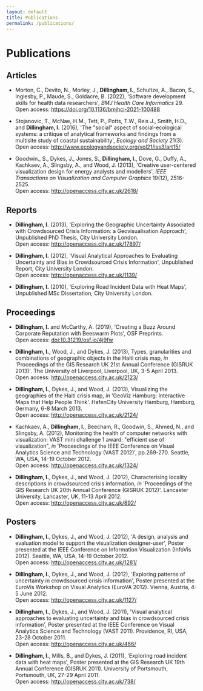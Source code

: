 ```yaml
---
layout: default
title: Publications
permalink: /publications/
---
```


# Publications

## Articles

* Morton, C., Devito, N., Morley, J., __Dillingham, I.__, Schultze, A., Bacon, S., Inglesby, P., Maude, S., Goldacre, B. (2022), 'Software development skills for health data researchers', _BMJ Health Care Informatics_ 29. <br />Open access: <https://doi.org/10.1136/bmjhci-2021-100488>

* Stojanovic, T., McNae, H.M., Tett, P., Potts, T.W., Reis J., Smith, H.D., and __Dillingham, I.__ (2016), 'The "social" aspect of social-ecological systems: a critique of analytical frameworks and findings from a multisite study of coastal sustainability', _Ecology and Society_ 21(3). <br />Open access: <http://www.ecologyandsociety.org/vol21/iss3/art15/>

* Goodwin., S., Dykes, J., Jones, S., __Dillingham, I.__, Dove, G., Duffy, A., Kachkaev, A., Slingsby, A., and Wood, J. (2013), 'Creative user-centered visualization design for energy analysts and modellers', _IEEE Transactions on Visualization and Computer Graphics_ 19(12), 2516-2525. <br />Open access: <http://openaccess.city.ac.uk/2618/>

## Reports

* __Dillingham, I.__ (2013), 'Exploring the Geographic Uncertainty Associated with Crowdsourced Crisis Information: a Geovisualisation Approach', Unpublished PhD Thesis, City University London. <br />Open access: <http://openaccess.city.ac.uk/17897/>

* __Dillingham, I.__ (2012), 'Visual Analytical Approaches to Evaluating Uncertainty and Bias in Crowdsourced Crisis Information', Unpublished Report, City University London. <br />Open access: <http://openaccess.city.ac.uk/1139/>

* __Dillingham, I.__ (2010), 'Exploring Road Incident Data with Heat Maps', Unpublished MSc Dissertation, City University London.

## Proceedings

* __Dillingham, I.__ and McCarthy, A. (2019), 'Creating a Buzz Around Corporate Reputation with Beeswarm Plots', OSF Preprints. <br />Open access: [doi:10.31219/osf.io/4j9fw](https://doi.org/10.31219/osf.io/4j9fw)

* __Dillingham, I.__, Wood, J., and Dykes, J. (2013), Types, granularities and combinations of geographic objects in the Haiti crisis map, _in_ 'Proceedings of the GIS Research UK 21st Annual Conference (GISRUK 2013)'. The University of Liverpool, Liverpool, UK, 3-5 April 2013. <br />Open access: <http://openaccess.city.ac.uk/2123/>

* __Dillingham, I.__, Dykes, J., and Wood, J. (2013), Visualizing the geographies of the Haiti crisis map, _in_ 'GeoViz Hamburg: Interactive Maps that Help People Think'. HafenCity University Hamburg, Hamburg, Germany, 6-8 March 2013. <br />Open access: <http://openaccess.city.ac.uk/2124/>

* Kachkaev, A., __Dillingham, I.__, Beecham, R., Goodwin, S., Ahmed, N., and Slingsby, A. (2012), Monitoring the health of computer networks with visualization: VAST mini challenge 1 award: "efficient use of visualization", _in_ 'Proceedings of the IEEE Conference on Visual Analytics Science and Technology (VAST 2012)', pp.269-270. Seattle, WA, USA, 14-19 October 2012. <br />Open access: <http://openaccess.city.ac.uk/1324/>

* __Dillingham, I.__, Dykes, J., and Wood, J. (2012), Characterising locality descriptions in crowdsourced crisis information, _in_ 'Proceedings of the GIS Research UK 20th Annual Conference (GISRUK 2012)'. Lancaster University, Lancaster, UK, 11-13 April 2012. <br />Open access: <http://openaccess.city.ac.uk/892/>

## Posters

* __Dillingham, I.__, Dykes, J., and Wood, J. (2012), 'A design, analysis and evaluation model to support the visualization designer-user', Poster presented at the IEEE Conference on Information Visualization (InfoVis 2012). Seattle, WA, USA, 14-19 October 2012. <br />Open access: <http://openaccess.city.ac.uk/1281/>

* __Dillingham, I.__, Dykes, J., and Wood, J. (2012), 'Exploring patterns of uncertainty in crowdsourced crisis information', Poster presented at the EuroVis Workshop on Visual Analytics (EuroVA 2012). Vienna, Austria, 4-5 June 2012. <br />Open access: <http://openaccess.city.ac.uk/1127/>

* __Dillingham, I.__, Dykes, J., and Wood, J. (2011), 'Visual analytical approaches to evaluating uncertainty and bias in crowdsourced crisis information', Poster presented at the IEEE Conference on Visual Analytics Science and Technology (VAST 2011). Providence, RI, USA, 23-28 October 2011. <br />Open access: <http://openaccess.city.ac.uk/466/>

* __Dillingham, I.__, Mills, B., and Dykes, J. (2011), 'Exploring road incident data with heat maps', Poster presented at the GIS Research UK 19th Annual Conference (GISRUK 2011). University of Portsmouth, Portsmouth, UK, 27-29 April 2011. <br />Open access: <http://openaccess.city.ac.uk/738/>
